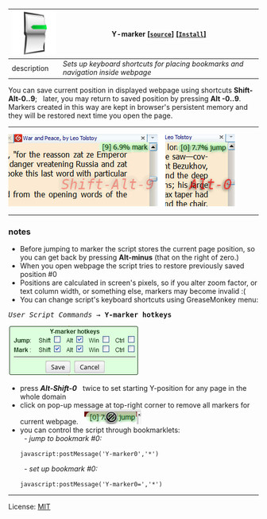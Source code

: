 ﻿![pic](../res/ymark.png) | **Y-marker** **[[`source`]](../src/Y-marker.user.js)** **[[`Install`]](/../../raw/master/src/Y-marker.user.js  "You must have GreaseMonkey installed")** 
--- |-----  
description | <i>Sets up keyboard shortcuts for placing bookmarks and navigation inside webpage</i>

You can save current position in displayed webpage using shortcuts  **Shift-Alt-0‥9**; &nbsp; later, you may return to saved position by pressing **Alt -0‥9**. &nbsp;  Markers created in this way are kept in browser's persistent memory and they will be restored next time you open the page.

------

![shot](../res/ymshot.png "www.gutenberg.org")

------

### notes

* Before jumping to marker the script stores the current page position, so you can get back by pressing **Alt-minus** (that on the right of zero.)
* When you open webpage the script tries to restore previously saved position #0
* Positions are calculated in screen's pixels, so if you alter zoom factor, or text column width, or something else, markers may become invalid :( 
* You can change script's keyboard shortcuts using GreaseMonkey menu:
<pre><em>User Script Commands</em> → <b>Y-marker hotkeys</b></pre><img src=../res/ymhk.png><br>
* press <b><em>Alt-Shift-0</em></b> &nbsp; twice to set starting Y-position for any page in the whole domain
* click on pop-up message at top-right corner to remove all markers for current webpage. &nbsp; <img src=../res/ymrm.png> <br>
* you can control the script through bookmarklets: <br> &nbsp; - *jump to bookmark #0:* <pre><code>javascript:postMessage('Y-marker0','\*')</code></pre> &nbsp; - *set up  bookmark #0:* <pre><code>javascript:postMessage('Y-marker0=','\*')</code></pre> 

******

License: <a href=https://opensource.org/licenses/MIT>MIT</a>